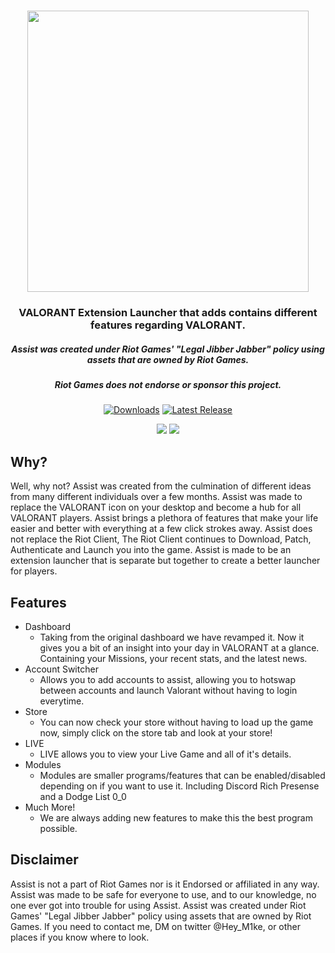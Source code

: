 <h1 align="center">
  <img src="https://assistsite.pages.dev/assets/logo-B8TPb_93.png" width='450'>
  <br>
</h1>
<h3 align="center">VALORANT Extension Launcher that adds contains different features regarding VALORANT.</h3>
<h5 align="center">Assist was created under Riot Games' "Legal Jibber Jabber" policy using assets that are owned by Riot Games.</h5>
<h5 align="center">Riot Games does not endorse or sponsor this project.</h5>

<p align="center">
  </a>
  </p>

[<p align="center"><img src="https://img.shields.io/github/downloads/heym1ke/Assist/total.svg?style=for-the-badge&color=f71d51" alt="Downloads">](https://github.com/Heym1ke/Assist/releases) [<img src="https://img.shields.io/github/v/release/heym1ke/Assist?style=for-the-badge&color=f71d51" alt="Latest Release">](https://github.com/Heym1ke/Assist/releases)</p>

<p align="center">
  <a href="https://discord.gg/C3AbvyM3dj"><img src="https://discordapp.com/api/guilds/939378402283118643/widget.png"></a>
  <a href="https://twitter.com/AssistLauncher"><img src="https://img.shields.io/badge/Twitter-@AssistLauncher-1da1f2.svg?logo=twitter?style=for-the-badge&color=f71d51"></a> 
</p>


## Why?
Well, why not? Assist was created from the culmination of different ideas from many different individuals over a few months. Assist was made to replace the VALORANT icon on your desktop and become a hub for all VALORANT players. Assist brings a plethora of features that make your life easier and better with everything at a few click strokes away. Assist does not replace the Riot Client, The Riot Client continues to Download, Patch, Authenticate and Launch you into the game. Assist is made to be an extension launcher that is separate but together to create a better launcher for players.

## Features
  * Dashboard
    - Taking from the original dashboard we have revamped it. Now it gives you a bit of an insight into your day in VALORANT at a glance. Containing your Missions, your recent stats, and the latest news.
  * Account Switcher
    - Allows you to add accounts to assist, allowing you to hotswap between accounts and launch Valorant without having to login everytime.
  * Store
    - You can now check your store without having to load up the game now, simply click on the store tab and look at your store!
  * LIVE
    - LIVE allows you to view your Live Game and all of it's details.
  * Modules
    - Modules are smaller programs/features that can be enabled/disabled depending on if you want to use it. Including Discord Rich Presense and a Dodge List 0_0
  * Much More!
    - We are always adding new features to make this the best program possible.


## Disclaimer
Assist is not a part of Riot Games nor is it Endorsed or affiliated in any way. Assist was made to be safe for everyone to use, and to our knowledge, no one ever got into trouble for using Assist. Assist was created under Riot Games' "Legal Jibber Jabber" policy using assets that are owned by Riot Games. If you need to contact me, DM on twitter @Hey_M1ke, or other places if you know where to look.
